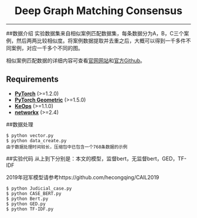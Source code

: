 <h1 align="center">Deep Graph Matching Consensus</h1>


--------------------------------------------------------------------------------
##数据介绍
实验数据集来自相似案例匹配数据集，每条数据分为A，B，C三个案例，然后两两比较相似度。将案例数据提取并去重之后，大概可以得到一千多件不同案例，对应一千多个不同的图。

相似案例匹配数据的详细内容可查看[官网网站](http://cail.cipsc.org.cn/)和[官方Github](https://github.com/china-ai-law-challenge/CAIL2019)。
## Requirements

* **[PyTorch](https://pytorch.org/get-started/locally/)** (>=1.2.0)
* **[PyTorch Geometric](https://github.com/rusty1s/pytorch_geometric)** (>=1.5.0)
* **[KeOps](https://github.com/getkeops/keops)** (>=1.1.0)
* **[networkx](https://github.com/networkx/networkx)** (>=2.4)

##数据处理
```
$ python vector.py
$ python data_create.py
由于数据处理时间较长，压缩包中已包含一个768条数据的示例
```

##实验代码
从上到下分别是：本文的模型，监督bert，无监督bert，GED，TF-IDF

2019年冠军模型请参考https://github.com/hecongqing/CAIL2019
```
$ python Judicial_case.py
$ python CASE_BERT.py
$ python Bert.py
$ python GED.py
$ python TF-IDF.py
```


